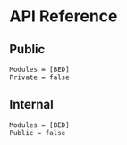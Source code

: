 # API Reference

## Public
```@autodocs
Modules = [BED]
Private = false
```

## Internal
```@autodocs
Modules = [BED]
Public = false
```
